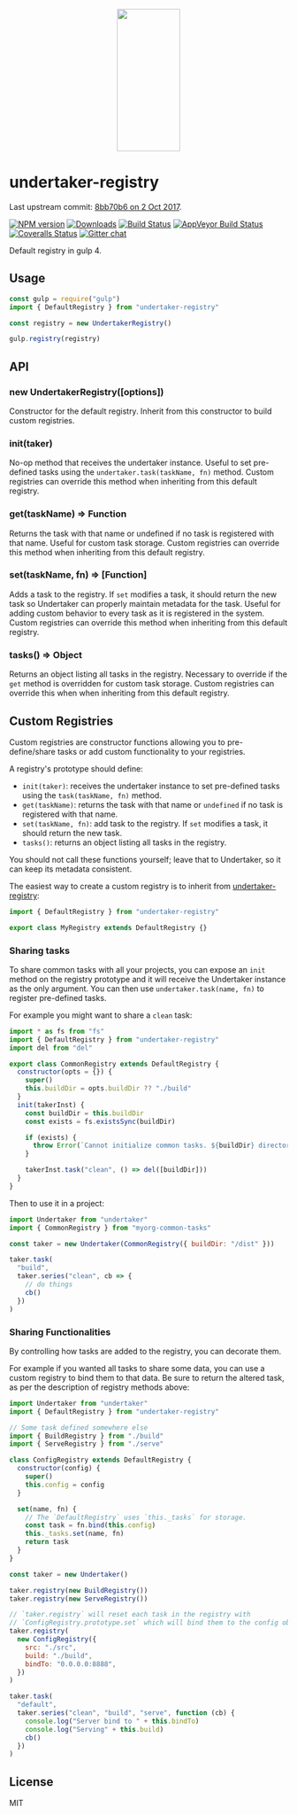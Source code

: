 <p align="center">
  <a href="http://gulpjs.com">
    <img height="257" width="114" src="https://raw.githubusercontent.com/gulpjs/artwork/master/gulp-2x.png">
  </a>
</p>

# undertaker-registry

Last upstream commit: [8bb70b6 on 2 Oct 2017](https://github.com/gulpjs/undertaker-registry/commit/8bb70b67ce66cedb74fcc92525738b85e77cc62a).

[![NPM version][npm-image]][npm-url] [![Downloads][downloads-image]][npm-url] [![Build Status][travis-image]][travis-url] [![AppVeyor Build Status][appveyor-image]][appveyor-url] [![Coveralls Status][coveralls-image]][coveralls-url] [![Gitter chat][gitter-image]][gitter-url]

Default registry in gulp 4.

## Usage

```js
const gulp = require("gulp")
import { DefaultRegistry } from "undertaker-registry"

const registry = new UndertakerRegistry()

gulp.registry(registry)
```

## API

### new UndertakerRegistry([options])

Constructor for the default registry. Inherit from this constructor to build custom registries.

### init(taker)

No-op method that receives the undertaker instance. Useful to set pre-defined tasks using the
`undertaker.task(taskName, fn)` method. Custom registries can override this method when inheriting
from this default registry.

### get(taskName) => Function

Returns the task with that name or undefined if no task is registered with that name. Useful for custom
task storage. Custom registries can override this method when inheriting from this default registry.

### set(taskName, fn) => [Function]

Adds a task to the registry. If `set` modifies a task, it should return the new task so Undertaker can
properly maintain metadata for the task. Useful for adding custom behavior to every task as it is
registered in the system. Custom registries can override this method when inheriting from this default
registry.

### tasks() => Object

Returns an object listing all tasks in the registry. Necessary to override if the `get` method is overridden
for custom task storage. Custom registries can override this when when inheriting from this default
registry.

## Custom Registries

Custom registries are constructor functions allowing you to pre-define/share tasks
or add custom functionality to your registries.

A registry's prototype should define:

- `init(taker)`: receives the undertaker instance to set pre-defined tasks using the `task(taskName, fn)` method.
- `get(taskName)`: returns the task with that name
  or `undefined` if no task is registered with that name.
- `set(taskName, fn)`: add task to the registry. If `set` modifies a task, it should return the new task.
- `tasks()`: returns an object listing all tasks in the registry.

You should not call these functions yourself; leave that to Undertaker, so it can
keep its metadata consistent.

The easiest way to create a custom registry is to inherit from
[undertaker-registry](https://www.npmjs.com/package/undertaker-registry):

```javascript
import { DefaultRegistry } from "undertaker-registry"

export class MyRegistry extends DefaultRegistry {}
```

### Sharing tasks

To share common tasks with all your projects, you can expose an `init` method on the registry
prototype and it will receive the Undertaker instance as the only argument. You can then use
`undertaker.task(name, fn)` to register pre-defined tasks.

For example you might want to share a `clean` task:

```javascript
import * as fs from "fs"
import { DefaultRegistry } from "undertaker-registry"
import del from "del"

export class CommonRegistry extends DefaultRegistry {
  constructor(opts = {}) {
    super()
    this.buildDir = opts.buildDir ?? "./build"
  }
  init(takerInst) {
    const buildDir = this.buildDir
    const exists = fs.existsSync(buildDir)

    if (exists) {
      throw Error(`Cannot initialize common tasks. ${buildDir} directory exists.`)
    }

    takerInst.task("clean", () => del([buildDir]))
  }
}
```

Then to use it in a project:

```javascript
import Undertaker from "undertaker"
import { CommonRegistry } from "myorg-common-tasks"

const taker = new Undertaker(CommonRegistry({ buildDir: "/dist" }))

taker.task(
  "build",
  taker.series("clean", cb => {
    // do things
    cb()
  })
)
```

### Sharing Functionalities

By controlling how tasks are added to the registry, you can decorate them.

For example if you wanted all tasks to share some data, you can use a custom registry
to bind them to that data. Be sure to return the altered task, as per the description
of registry methods above:

```javascript
import Undertaker from "undertaker"
import { DefaultRegistry } from "undertaker-registry"

// Some task defined somewhere else
import { BuildRegistry } from "./build"
import { ServeRegistry } from "./serve"

class ConfigRegistry extends DefaultRegistry {
  constructor(config) {
    super()
    this.config = config
  }

  set(name, fn) {
    // The `DefaultRegistry` uses `this._tasks` for storage.
    const task = fn.bind(this.config)
    this._tasks.set(name, fn)
    return task
  }
}

const taker = new Undertaker()

taker.registry(new BuildRegistry())
taker.registry(new ServeRegistry())

// `taker.registry` will reset each task in the registry with
// `ConfigRegistry.prototype.set` which will bind them to the config object.
taker.registry(
  new ConfigRegistry({
    src: "./src",
    build: "./build",
    bindTo: "0.0.0.0:8888",
  })
)

taker.task(
  "default",
  taker.series("clean", "build", "serve", function (cb) {
    console.log("Server bind to " + this.bindTo)
    console.log("Serving" + this.build)
    cb()
  })
)
```

## License

MIT

[downloads-image]: http://img.shields.io/npm/dm/undertaker-registry.svg
[npm-url]: https://npmjs.org/package/undertaker-registry
[npm-image]: http://img.shields.io/npm/v/undertaker-registry.svg
[travis-url]: https://travis-ci.org/gulpjs/undertaker-registry
[travis-image]: http://img.shields.io/travis/gulpjs/undertaker-registry.svg
[appveyor-url]: https://ci.appveyor.com/project/gulpjs/undertaker-registry
[appveyor-image]: https://img.shields.io/appveyor/ci/gulpjs/undertaker-registry.svg?label=appveyor
[coveralls-url]: https://coveralls.io/r/gulpjs/undertaker-registry
[coveralls-image]: http://img.shields.io/coveralls/gulpjs/undertaker-registry/master.svg
[gitter-url]: https://gitter.im/gulpjs/gulp
[gitter-image]: https://badges.gitter.im/gulpjs/gulp.svg

